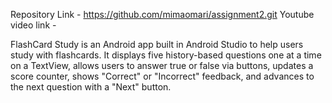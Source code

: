 Repository Link - https://github.com/mimaomari/assignment2.git
Youtube video link - 

FlashCard Study is an Android app built in Android Studio to help users study with flashcards.
It displays five history-based questions one at a time on a TextView, allows users to answer true or false via buttons, 
updates a score counter, shows "Correct" or "Incorrect" feedback, and advances to the next question with a "Next" button.

